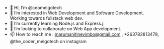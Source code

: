 - 👋 Hi, I’m @ceomelgotech
- 👀 I’m interested in Web Development and Software Development. Working towards fullstack web dev.
- 🌱 I’m currently learning Node.js and Express.j
- 💞️ I’m looking to collaborate on Web App development.
- 📫 How to reach me : marumanitinevimbo@gmail.com , +263782813478, @the_coder_melgotech on instagram

<!---
ceomelgotech/ceomelgotech is a ✨ special ✨ repository because its `README.md` (this file) appears on your GitHub profile.
You can click the Preview link to take a look at your changes.
--->
